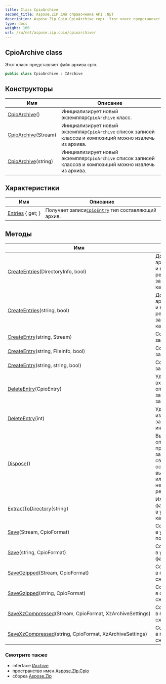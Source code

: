 ```yaml
---
title: Class CpioArchive
second_title: Aspose.ZIP для справочника API .NET
description: Aspose.Zip.Cpio.CpioArchive сорт. Этот класс представляет файл архива cpio.
type: docs
weight: 160
url: /ru/net/aspose.zip.cpio/cpioarchive/
---
```

## CpioArchive class

Этот класс представляет файл архива cpio.

```csharp
public class CpioArchive : IArchive
```

## Конструкторы

| Имя | Описание |
| --- | --- |
| [CpioArchive](cpioarchive/#constructor)() | Инициализирует новый экземпляр`CpioArchive` класс. |
| [CpioArchive](cpioarchive/#constructor_1)(Stream) | Инициализирует новый экземпляр`CpioArchive` список записей классов и композиций можно извлечь из архива. |
| [CpioArchive](cpioarchive/#constructor_2)(string) | Инициализирует новый экземпляр`CpioArchive` список записей классов и композиций можно извлечь из архива. |

## Характеристики

| Имя | Описание |
| --- | --- |
| [Entries](../../aspose.zip.cpio/cpioarchive/entries/) { get; } | Получает записи[`CpioEntry`](../cpioentry/) тип составляющий архив. |

## Методы

| Имя | Описание |
| --- | --- |
| [CreateEntries](../../aspose.zip.cpio/cpioarchive/createentries/#createentries)(DirectoryInfo, bool) | Добавляет в архив все файлы и каталоги рекурсивно в заданном каталоге. |
| [CreateEntries](../../aspose.zip.cpio/cpioarchive/createentries/#createentries_1)(string, bool) | Добавляет в архив все файлы и каталоги рекурсивно в заданном каталоге. |
| [CreateEntry](../../aspose.zip.cpio/cpioarchive/createentry/#createentry_1)(string, Stream) | Создать одну запись в архиве. |
| [CreateEntry](../../aspose.zip.cpio/cpioarchive/createentry/#createentry)(string, FileInfo, bool) | Создать одну запись в архиве. |
| [CreateEntry](../../aspose.zip.cpio/cpioarchive/createentry/#createentry_2)(string, string, bool) | Создать одну запись в архиве. |
| [DeleteEntry](../../aspose.zip.cpio/cpioarchive/deleteentry/#deleteentry)(CpioEntry) | Удаляет первое вхождение определенной записи из списка записей. |
| [DeleteEntry](../../aspose.zip.cpio/cpioarchive/deleteentry/#deleteentry_1)(int) | Удаляет запись из списка записей по индексу. |
| [Dispose](../../aspose.zip.cpio/cpioarchive/dispose/)() | Выполняет определяемые приложением задачи, связанные с освобождением, высвобождением или сбросом неуправляемых ресурсов. |
| [ExtractToDirectory](../../aspose.zip.cpio/cpioarchive/extracttodirectory/)(string) | Извлекает все файлы из архива в указанный каталог. |
| [Save](../../aspose.zip.cpio/cpioarchive/save/#save)(Stream, CpioFormat) | Сохраняет архив в указанный поток. |
| [Save](../../aspose.zip.cpio/cpioarchive/save/#save_1)(string, CpioFormat) | Сохраняет архив в указанный файл назначения. |
| [SaveGzipped](../../aspose.zip.cpio/cpioarchive/savegzipped/#savegzipped)(Stream, CpioFormat) | Сохраняет архив в поток со сжатием gzip. |
| [SaveGzipped](../../aspose.zip.cpio/cpioarchive/savegzipped/#savegzipped_1)(string, CpioFormat) | Сохраняет архив в файл по пути со сжатием gzip. |
| [SaveXzCompressed](../../aspose.zip.cpio/cpioarchive/savexzcompressed/#savexzcompressed)(Stream, CpioFormat, XzArchiveSettings) | Сохраняет архив в поток со сжатием xz. |
| [SaveXzCompressed](../../aspose.zip.cpio/cpioarchive/savexzcompressed/#savexzcompressed_1)(string, CpioFormat, XzArchiveSettings) | Сохраняет архив в путь по пути со сжатием xz. |

### Смотрите также

* interface [IArchive](../../aspose.zip/iarchive/)
* пространство имен [Aspose.Zip.Cpio](../../aspose.zip.cpio/)
* сборка [Aspose.Zip](../../)


